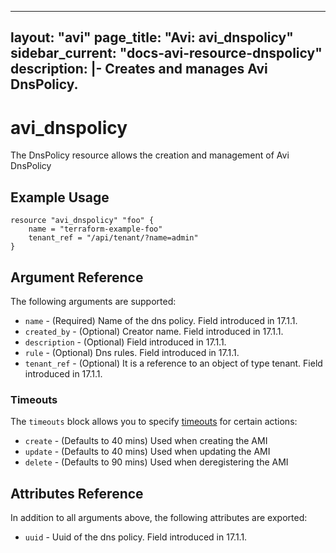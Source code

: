 <!--
    Copyright 2021 VMware, Inc.
    SPDX-License-Identifier: Mozilla Public License 2.0
-->
---
layout: "avi"
page_title: "Avi: avi_dnspolicy"
sidebar_current: "docs-avi-resource-dnspolicy"
description: |-
  Creates and manages Avi DnsPolicy.
---

# avi_dnspolicy

The DnsPolicy resource allows the creation and management of Avi DnsPolicy

## Example Usage

```hcl
resource "avi_dnspolicy" "foo" {
    name = "terraform-example-foo"
    tenant_ref = "/api/tenant/?name=admin"
}
```

## Argument Reference

The following arguments are supported:

* `name` - (Required) Name of the dns policy. Field introduced in 17.1.1.
* `created_by` - (Optional) Creator name. Field introduced in 17.1.1.
* `description` - (Optional) Field introduced in 17.1.1.
* `rule` - (Optional) Dns rules. Field introduced in 17.1.1.
* `tenant_ref` - (Optional) It is a reference to an object of type tenant. Field introduced in 17.1.1.


### Timeouts

The `timeouts` block allows you to specify [timeouts](https://www.terraform.io/docs/configuration/resources.html#timeouts) for certain actions:

* `create` - (Defaults to 40 mins) Used when creating the AMI
* `update` - (Defaults to 40 mins) Used when updating the AMI
* `delete` - (Defaults to 90 mins) Used when deregistering the AMI

## Attributes Reference

In addition to all arguments above, the following attributes are exported:

* `uuid` -  Uuid of the dns policy. Field introduced in 17.1.1.

